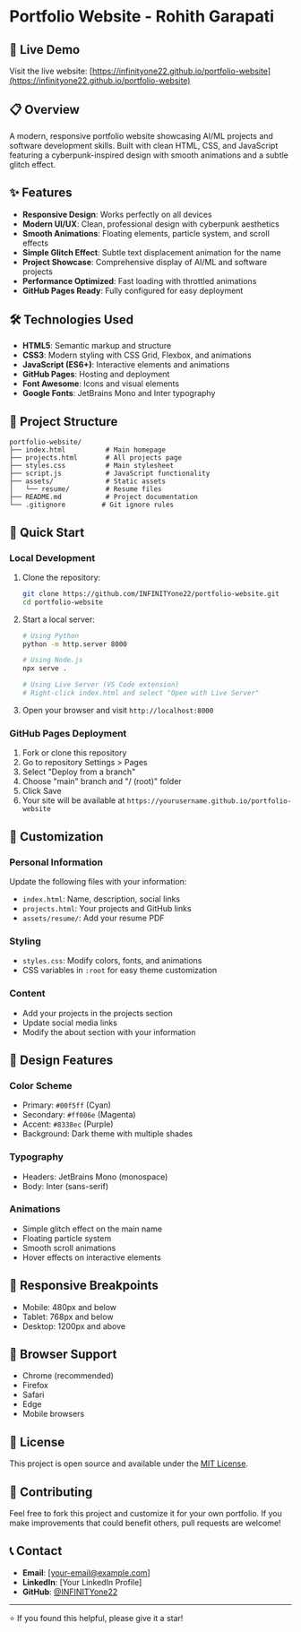 # Portfolio Website - Rohith Garapati

## 🚀 Live Demo
Visit the live website: [https://infinityone22.github.io/portfolio-website](https://infinityone22.github.io/portfolio-website)

## 📋 Overview
A modern, responsive portfolio website showcasing AI/ML projects and software development skills. Built with clean HTML, CSS, and JavaScript featuring a cyberpunk-inspired design with smooth animations and a subtle glitch effect.

## ✨ Features
- **Responsive Design**: Works perfectly on all devices
- **Modern UI/UX**: Clean, professional design with cyberpunk aesthetics
- **Smooth Animations**: Floating elements, particle system, and scroll effects
- **Simple Glitch Effect**: Subtle text displacement animation for the name
- **Project Showcase**: Comprehensive display of AI/ML and software projects
- **Performance Optimized**: Fast loading with throttled animations
- **GitHub Pages Ready**: Fully configured for easy deployment

## 🛠️ Technologies Used
- **HTML5**: Semantic markup and structure
- **CSS3**: Modern styling with CSS Grid, Flexbox, and animations
- **JavaScript (ES6+)**: Interactive elements and animations
- **GitHub Pages**: Hosting and deployment
- **Font Awesome**: Icons and visual elements
- **Google Fonts**: JetBrains Mono and Inter typography

## 📁 Project Structure
```
portfolio-website/
├── index.html          # Main homepage
├── projects.html       # All projects page
├── styles.css          # Main stylesheet
├── script.js           # JavaScript functionality
├── assets/             # Static assets
│   └── resume/         # Resume files
├── README.md           # Project documentation
└── .gitignore         # Git ignore rules
```

## 🚀 Quick Start

### Local Development
1. Clone the repository:
   ```bash
   git clone https://github.com/INFINITYone22/portfolio-website.git
   cd portfolio-website
   ```

2. Start a local server:
   ```bash
   # Using Python
   python -m http.server 8000
   
   # Using Node.js
   npx serve .
   
   # Using Live Server (VS Code extension)
   # Right-click index.html and select "Open with Live Server"
   ```

3. Open your browser and visit `http://localhost:8000`

### GitHub Pages Deployment
1. Fork or clone this repository
2. Go to repository Settings > Pages
3. Select "Deploy from a branch"
4. Choose "main" branch and "/ (root)" folder
5. Click Save
6. Your site will be available at `https://yourusername.github.io/portfolio-website`

## 📝 Customization

### Personal Information
Update the following files with your information:
- `index.html`: Name, description, social links
- `projects.html`: Your projects and GitHub links
- `assets/resume/`: Add your resume PDF

### Styling
- `styles.css`: Modify colors, fonts, and animations
- CSS variables in `:root` for easy theme customization

### Content
- Add your projects in the projects section
- Update social media links
- Modify the about section with your information

## 🎨 Design Features

### Color Scheme
- Primary: `#00f5ff` (Cyan)
- Secondary: `#ff006e` (Magenta)
- Accent: `#8338ec` (Purple)
- Background: Dark theme with multiple shades

### Typography
- Headers: JetBrains Mono (monospace)
- Body: Inter (sans-serif)

### Animations
- Simple glitch effect on the main name
- Floating particle system
- Smooth scroll animations
- Hover effects on interactive elements

## 📱 Responsive Breakpoints
- Mobile: 480px and below
- Tablet: 768px and below
- Desktop: 1200px and above

## 🔧 Browser Support
- Chrome (recommended)
- Firefox
- Safari
- Edge
- Mobile browsers

## 📄 License
This project is open source and available under the [MIT License](LICENSE).

## 🤝 Contributing
Feel free to fork this project and customize it for your own portfolio. If you make improvements that could benefit others, pull requests are welcome!

## 📞 Contact
- **Email**: [your-email@example.com]
- **LinkedIn**: [Your LinkedIn Profile]
- **GitHub**: [@INFINITYone22](https://github.com/INFINITYone22)

---

⭐ If you found this helpful, please give it a star! 